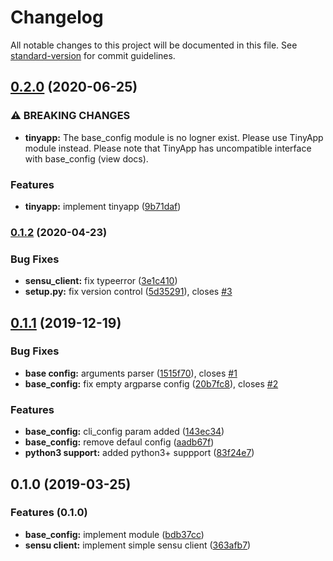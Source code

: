 # Changelog

All notable changes to this project will be documented in this file. See [standard-version](https://github.com/conventional-changelog/standard-version) for commit guidelines.

## [0.2.0](https://github.com/zombig/zstlib/compare/v0.1.2...v0.2.0) (2020-06-25)


### ⚠ BREAKING CHANGES

* **tinyapp:** The base_config module is no logner exist.
		 Please use TinyApp module instead.
	         Please note that TinyApp has uncompatible interface with
	         base_config (view docs).

### Features

* **tinyapp:** implement tinyapp ([9b71daf](https://github.com/zombig/zstlib/commit/9b71daf353d2fc6683dc0572660271446e80ef73))

### [0.1.2](https://github.com/zombig/zstlib/compare/v0.1.1...v0.1.2) (2020-04-23)


### Bug Fixes

* **sensu_client:** fix typeerror ([3e1c410](https://github.com/zombig/zstlib/commit/3e1c410df92edd1a0bc343b9a8f94f6d7896ddf1))
* **setup.py:** fix version control ([5d35291](https://github.com/zombig/zstlib/commit/5d35291c6c8311ed7d04c6ab617c47145c5e0fa2)), closes [#3](https://github.com/zombig/zstlib/issues/3)

## [0.1.1](https://github.com/zombig/zstlib/compare/v0.1.0...v0.1.1) (2019-12-19)

### Bug Fixes

* **base config:** arguments parser
([1515f70](https://github.com/zombig/zstlib/commit/1515f70)),
closes [#1](https://github.com/zombig/zstlib/issues/1)
* **base_config:** fix empty argparse config
([20b7fc8](https://github.com/zombig/zstlib/commit/20b7fc8)),
closes [#2](https://github.com/zombig/zstlib/issues/2)

### Features

* **base_config:** cli_config param added ([143ec34](https://github.com/zombig/zstlib/commit/143ec34))
* **base_config:** remove defaul config ([aadb67f](https://github.com/zombig/zstlib/commit/aadb67f))
* **python3 support:** added python3+ suppport ([83f24e7](https://github.com/zombig/zstlib/commit/83f24e7))

## 0.1.0 (2019-03-25)

### Features (0.1.0)

* **base_config:** implement module ([bdb37cc](https://github.com/zombig/zstlib/commit/bdb37cc))
* **sensu client:** implement simple sensu client ([363afb7](https://github.com/zombig/zstlib/commit/363afb7))
